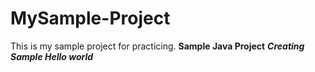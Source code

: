 # MySample-Project
This is my sample project for practicing.
**Sample Java Project**
***Creating Sample Hello world***

